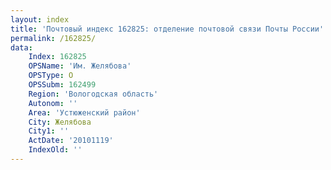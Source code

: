 ```yaml
---
layout: index
title: 'Почтовый индекс 162825: отделение почтовой связи Почты России'
permalink: /162825/
data:
    Index: 162825
    OPSName: 'Им. Желябова'
    OPSType: О
    OPSSubm: 162499
    Region: 'Вологодская область'
    Autonom: ''
    Area: 'Устюженский район'
    City: Желябова
    City1: ''
    ActDate: '20101119'
    IndexOld: ''
---
```

